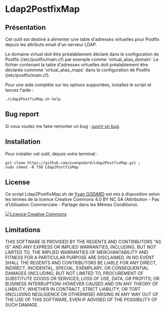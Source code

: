 Ldap2PostfixMap
============

Présentation
------------

Cet outil est destiné à alimenter une table d'adresses virtuelles pour Postfix depuis les attributs email d'un serveur LDAP.

Le domaine virtuel doit être préalablement déclaré dans le configuration de Postfix (/etc/postfix/main.cf) par exemple comme 'virtual_alias_domain'.
Le fichier contenant la table d'adresses virtuelles doit préalablement être déclarée commme 'virtual_alias_maps' dans la configuration de Postfix (/etc/postfix/main.cf).

Pour une aide complète sur les options supportées, installez le script et lancez l'aide :

    ./Ldap2PostfixMap.sh help


Bug report
-------------

Si vous voulez me faire remonter un bug : [ouvrir un bug](https://github.com/ygodard/ldap2postfixmap/issues).


Installation
---------

Pour installer cet outil, depuis votre terminal :

	git clone https://github.com/yvangodard/Ldap2PostfixMap.git ; 
	sudo chmod -R 750 Ldap2PostfixMap


License
-------

Ce script Ldap2PostfixMap.sh de [Yvan GODARD](http://www.yvangodard.me) est mis à disposition selon les termes de la licence Creative Commons 4.0 BY NC SA (Attribution - Pas d’Utilisation Commerciale - Partage dans les Mêmes Conditions).

<a rel="license" href="http://creativecommons.org/licenses/by-nc-sa/4.0"><img alt="Licence Creative Commons" style="border-width:0" src="http://i.creativecommons.org/l/by-nc-sa/4.0/88x31.png" /></a>


Limitations
-----------

THIS SOFTWARE IS PROVIDED BY THE REGENTS AND CONTRIBUTORS "AS IS" AND ANY
EXPRESS OR IMPLIED WARRANTIES, INCLUDING, BUT NOT LIMITED TO, THE IMPLIED
WARRANTIES OF MERCHANTABILITY AND FITNESS FOR A PARTICULAR PURPOSE ARE
DISCLAIMED. IN NO EVENT SHALL THE REGENTS AND CONTRIBUTORS BE LIABLE FOR ANY
DIRECT, INDIRECT, INCIDENTAL, SPECIAL, EXEMPLARY, OR CONSEQUENTIAL DAMAGES
(INCLUDING, BUT NOT LIMITED TO, PROCUREMENT OF SUBSTITUTE GOODS OR SERVICES;
LOSS OF USE, DATA, OR PROFITS; OR BUSINESS INTERRUPTION) HOWEVER CAUSED AND
ON ANY THEORY OF LIABILITY, WHETHER IN CONTRACT, STRICT LIABILITY, OR TORT
(INCLUDING NEGLIGENCE OR OTHERWISE) ARISING IN ANY WAY OUT OF THE USE OF THIS
SOFTWARE, EVEN IF ADVISED OF THE POSSIBILITY OF SUCH DAMAGE.